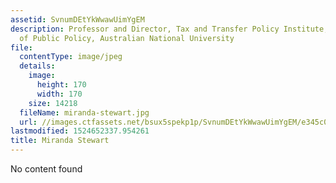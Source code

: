 ```yaml
---
assetid: SvnumDEtYkWwawUimYgEM
description: Professor and Director, Tax and Transfer Policy Institute, Crawford School
  of Public Policy, Australian National University
file:
  contentType: image/jpeg
  details:
    image:
      height: 170
      width: 170
    size: 14218
  fileName: miranda-stewart.jpg
  url: //images.ctfassets.net/bsux5spekp1p/SvnumDEtYkWwawUimYgEM/e345c08b8e3fd7776a76a98ebe33b4e9/miranda-stewart.jpg
lastmodified: 1524652337.954261
title: Miranda Stewart
---
```

No content found